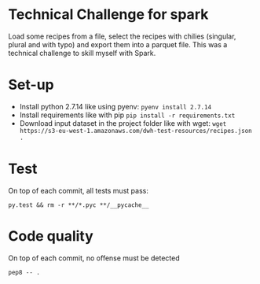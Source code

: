 # Technical Challenge for spark

Load some recipes from a file, select the recipes with chilies (singular, plural and with typo) and export them into a parquet file. This was a technical challenge to skill myself with Spark.

# Set-up
* Install python 2.7.14 like using pyenv: ```pyenv install 2.7.14```
* Install requirements like with pip ```pip install -r requirements.txt```
* Download input dataset in the project folder like with wget: ```wget https://s3-eu-west-1.amazonaws.com/dwh-test-resources/recipes.json .```

# Test
On top of each commit, all tests must pass:
```
py.test && rm -r **/*.pyc **/__pycache__
```

# Code quality
On top of each commit, no offense must be detected
```
pep8 -- .
```
